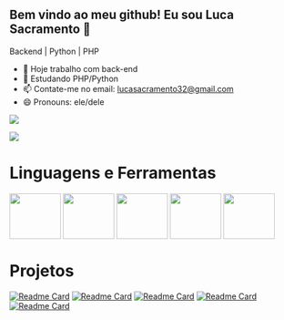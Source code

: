 ## Bem vindo ao meu github! Eu sou Luca Sacramento 👋

Backend | Python | PHP

- 🔭 Hoje trabalho com back-end
- 🌱 Estudando PHP/Python
- 📫 Contate-me no email: lucasacramento32@gmail.com
- 😄 Pronouns: ele/dele


<a href=""> <img align="center" src="https://github-readme-stats-sigma-five.vercel.app/api?username=lucasao98&show_icons=true&theme=radical"/> </a>



<a href=""> <img align="center" src="https://github-readme-stats-sigma-five.vercel.app/api/top-langs/?username=lucasao98&theme=react&line_height=40&hide=css"/> </a>

##
# Linguagens e Ferramentas
<div style="display: inline_block">
  <img align="center" height="80" width="90" src="https://cdn.jsdelivr.net/gh/devicons/devicon/icons/php/php-plain.svg" />  
  <img align="center" height="80" width="90" src="https://cdn.jsdelivr.net/gh/devicons/devicon/icons/git/git-original-wordmark.svg" />  
  <img align="center" height="80" width="90" src="https://cdn.jsdelivr.net/gh/devicons/devicon/icons/jira/jira-original-wordmark.svg" />
  <img align="center" height="80" width="90" src="https://cdn.jsdelivr.net/gh/devicons/devicon/icons/java/java-original.svg"
  />
  <img align="center" height="80" width="90" src="https://cdn.jsdelivr.net/gh/devicons/devicon/icons/docker/docker-original-wordmark.svg" />
          
          
          
</div>

###

# Projetos 

[![Readme Card](https://github-readme-stats.vercel.app/api/pin/?username=lucasao98&repo=Certificates)](https://github.com/lucasao98/Certificates)
[![Readme Card](https://github-readme-stats.vercel.app/api/pin/?username=lucasao98&repo=bebook-test)](https://github.com/lucasao98/bebook-test)
[![Readme Card](https://github-readme-stats.vercel.app/api/pin/?username=lucasao98&repo=Projeto_Votacao)](https://github.com/lucasao98/Projeto_Votacao)
[![Readme Card](https://github-readme-stats.vercel.app/api/pin/?username=lucasao98&repo=sistema_escolar_django)](https://github.com/lucasao98/sistema_escolar_django)
[![Readme Card](https://github-readme-stats.vercel.app/api/pin/?username=lucasao98&repo=ic_markov)](https://github.com/lucasao98/ic_markov)
       
          
          
          
